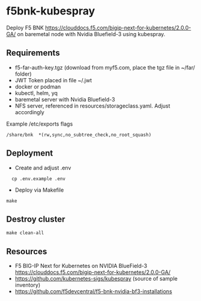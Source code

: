 # f5bnk-kubespray

Deploy F5 BNK https://clouddocs.f5.com/bigip-next-for-kubernetes/2.0.0-GA/ on baremetal node
with Nvidia Bluefield-3 using kubespray.

## Requirements

- f5-far-auth-key.tgz (download from myf5.com, place the tgz file in ~/far/ folder)
- JWT Token placed in file ~/.jwt
- docker or podman
- kubectl, helm, yq
- baremetal server with Nvidia Bluefield-3
- NFS server, referenced in resources/storageclass.yaml. Adjust accordingly

Example /etc/exports flags

```
/share/bnk  *(rw,sync,no_subtree_check,no_root_squash)
```

## Deployment

- Create and adjust .env

```
  cp .env.example .env
```


- Deploy via Makefile

```
make
```

## Destroy cluster

```
make clean-all
```

## Resources

- F5 BIG-IP Next for Kubernetes on NVIDIA BlueField-3 https://clouddocs.f5.com/bigip-next-for-kubernetes/2.0.0-GA/
- https://github.com/kubernetes-sigs/kubespray (source of sample inventory)
- https://github.com/f5devcentral/f5-bnk-nvidia-bf3-installations
